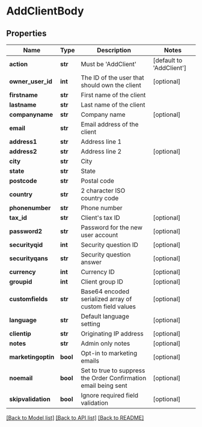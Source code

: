 # AddClientBody

## Properties
Name | Type | Description | Notes
------------ | ------------- | ------------- | -------------
**action** | **str** | Must be &#x27;AddClient&#x27; | [default to 'AddClient']
**owner_user_id** | **int** | The ID of the user that should own the client | [optional] 
**firstname** | **str** | First name of the client | 
**lastname** | **str** | Last name of the client | 
**companyname** | **str** | Company name | [optional] 
**email** | **str** | Email address of the client | 
**address1** | **str** | Address line 1 | 
**address2** | **str** | Address line 2 | [optional] 
**city** | **str** | City | 
**state** | **str** | State | 
**postcode** | **str** | Postal code | 
**country** | **str** | 2 character ISO country code | 
**phonenumber** | **str** | Phone number | 
**tax_id** | **str** | Client&#x27;s tax ID | [optional] 
**password2** | **str** | Password for the new user account | [optional] 
**securityqid** | **int** | Security question ID | [optional] 
**securityqans** | **str** | Security question answer | [optional] 
**currency** | **int** | Currency ID | [optional] 
**groupid** | **int** | Client group ID | [optional] 
**customfields** | **str** | Base64 encoded serialized array of custom field values | [optional] 
**language** | **str** | Default language setting | [optional] 
**clientip** | **str** | Originating IP address | [optional] 
**notes** | **str** | Admin only notes | [optional] 
**marketingoptin** | **bool** | Opt-in to marketing emails | [optional] 
**noemail** | **bool** | Set to true to suppress the Order Confirmation email being sent | [optional] 
**skipvalidation** | **bool** | Ignore required field validation | [optional] 

[[Back to Model list]](../README.md#documentation-for-models) [[Back to API list]](../README.md#documentation-for-api-endpoints) [[Back to README]](../README.md)

